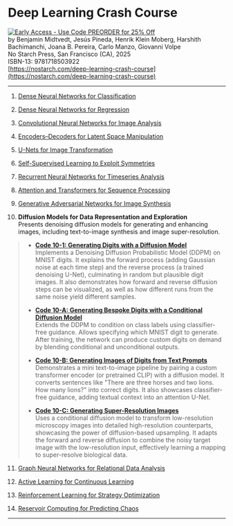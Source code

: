 # Deep Learning Crash Course

[![Early Access - Use Code PREORDER for 25% Off](https://img.shields.io/badge/Early%20Access%20Now%20Available-Use%20Code%20PREORDER%20for%2025%25%20Off-orange)](https://nostarch.com/deep-learning-crash-course)  
by Benjamin Midtvedt, Jesús Pineda, Henrik Klein Moberg, Harshith Bachimanchi, Joana B. Pereira, Carlo Manzo, Giovanni Volpe  
No Starch Press, San Francisco (CA), 2025  
ISBN-13: 9781718503922  
[https://nostarch.com/deep-learning-crash-course](https://nostarch.com/deep-learning-crash-course)

---

1. [Dense Neural Networks for Classification](https://github.com/DeepTrackAI/DeepLearningCrashCourse/tree/main/Ch01_DNN_classification)  

2. [Dense Neural Networks for Regression](https://github.com/DeepTrackAI/DeepLearningCrashCourse/tree/main/Ch02_DNN_regression)  

3. [Convolutional Neural Networks for Image Analysis](https://github.com/DeepTrackAI/DeepLearningCrashCourse/tree/main/Ch03_CNN)  

4. [Encoders–Decoders for Latent Space Manipulation](https://github.com/DeepTrackAI/DeepLearningCrashCourse/tree/main/Ch04_AE)  

5. [U-Nets for Image Transformation](https://github.com/DeepTrackAI/DeepLearningCrashCourse/tree/main/Ch05_UNet)  

6. [Self-Supervised Learning to Exploit Symmetries](https://github.com/DeepTrackAI/DeepLearningCrashCourse/tree/main/Ch06_SelfSupervised)  

7. [Recurrent Neural Networks for Timeseries Analysis](https://github.com/DeepTrackAI/DeepLearningCrashCourse/tree/main/Ch07_RNN)  

8. [Attention and Transformers for Sequence Processing](https://github.com/DeepTrackAI/DeepLearningCrashCourse/tree/main/Ch08_Attention)  

9. [Generative Adversarial Networks for Image Synthesis](https://github.com/DeepTrackAI/DeepLearningCrashCourse/tree/main/Ch09_GAN)  

10. **Diffusion Models for Data Representation and Exploration**  
    Presents denoising diffusion models for generating and enhancing images, including text-to-image synthesis and image super-resolution.

>   - [**Code 10-1: Generating Digits with a Diffusion Model**]()  
>     Implements a Denoising Diffusion Probabilistic Model (DDPM) on MNIST digits. It explains the forward process (adding Gaussian noise at each time step) and the reverse process (a trained denoising U-Net), culminating in random but plausible digit images. It also demonstrates how forward and reverse diffusion steps can be visualized, as well as how different runs from the same noise yield different samples.
>
>   - [**Code 10-A: Generating Bespoke Digits with a Conditional Diffusion Model**]()  
>     Extends the DDPM to condition on class labels using classifier-free guidance. Allows specifying which MNIST digit to generate. After training, the network can produce custom digits on demand by blending conditional and unconditional outputs.
>
>   - [**Code 10-B: Generating Images of Digits from Text Prompts**]()  
>     Demonstrates a mini text-to-image pipeline by pairing a custom transformer encoder (or pretrained CLIP) with a diffusion model. It converts sentences like "There are three horses and two lions. How many lions?" into correct digits. It also showcases classifier-free guidance, adding textual context into an attention U-Net.
>
>   - [**Code 10-C: Generating Super-Resolution Images**]()  
>     Uses a conditional diffusion model to transform low-resolution microscopy images into detailed high-resolution counterparts, showcasing the power of diffusion-based upsampling. It adapts the forward and reverse diffusion to combine the noisy target image with the low-resolution input, effectively learning a mapping to super-resolve biological data.

11. [Graph Neural Networks for Relational Data Analysis](https://github.com/DeepTrackAI/DeepLearningCrashCourse/tree/main/Ch11_GNN)  

12. [Active Learning for Continuous Learning](https://github.com/DeepTrackAI/DeepLearningCrashCourse/tree/main/Ch12_AL)  

13. [Reinforcement Learning for Strategy Optimization](https://github.com/DeepTrackAI/DeepLearningCrashCourse/tree/main/Ch13_RL)  

14. [Reservoir Computing for Predicting Chaos](https://github.com/DeepTrackAI/DeepLearningCrashCourse/tree/main/Ch14_RC)  

---

